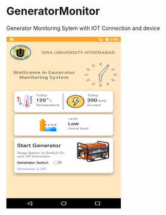 # GeneratorMonitor
Generator Monitoring Sytem with IOT Connection and device

<img width="300" height="450" alt="java 8 and prio java 8  array review example" src="https://github.com/SaadAhmed1122/GeneratorMonitor/blob/master/Screenshot_1625490344.png">

